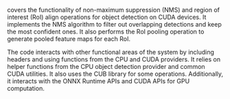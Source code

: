 covers the functionality of non-maximum suppression (NMS) and region of interest (RoI) align operations for object detection on CUDA devices. It implements the NMS algorithm to filter out overlapping detections and keep the most confident ones. It also performs the RoI pooling operation to generate pooled feature maps for each RoI. 

The code interacts with other functional areas of the system by including headers and using functions from the CPU and CUDA providers. It relies on helper functions from the CPU object detection provider and common CUDA utilities. It also uses the CUB library for some operations. Additionally, it interacts with the ONNX Runtime APIs and CUDA APIs for GPU computation.